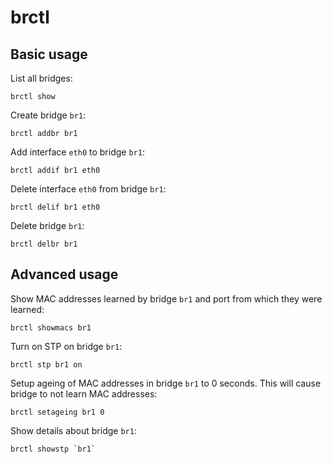 # brctl

## Basic usage

List all bridges:

    brctl show

Create bridge `br1`:

    brctl addbr br1

Add interface `eth0` to bridge `br1`:

    brctl addif br1 eth0

Delete interface `eth0` from bridge `br1`:

    brctl delif br1 eth0

Delete bridge `br1`:

    brctl delbr br1

## Advanced usage

Show MAC addresses learned by bridge `br1` and port from which they were learned:

    brctl showmacs br1

Turn on STP on bridge `br1`:

    brctl stp br1 on

Setup ageing of MAC addresses in bridge `br1` to 0 seconds. This will cause bridge to not learn MAC addresses:

    brctl setageing br1 0

Show details about bridge `br1`:

    brctl showstp `br1`

